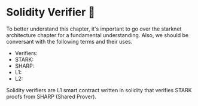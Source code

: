 # Solidity Verifier 🚧

To better understand this chapter, it's important to go over the starknet architecture chapter for a fundamental understanding. Also, we should be conversant with the following terms and their uses.

* Verifiers:
* STARK:
* SHARP:
* L1:
* L2:

Solidity verifiers are L1 smart contract written in solidity that verifies STARK proofs from SHARP (Shared Prover).
